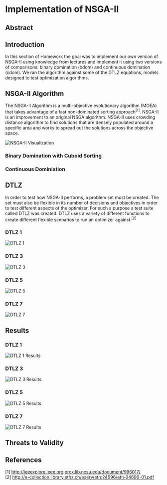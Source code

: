 # Implementation of NSGA-II

## Abstract

## Introduction
In this section of Homework the goal was to implement our own version of NSGA-II using knowledge from lectures and implement it
using two versions of comparisons: binary domination (bdom) and continuous domination (cdom). We ran the algorithm against some
of the DTLZ equations, models designed to test optimization algorithms.

## NSGA-II Algorithm
The NSGA-II Algorithm is a multi-objective evolutionary algorithm (MOEA) that takes advantage of a fast non-dominated sorting approach<sup>[1]</sup>.
NSGA-II is an improvement to an original NSGA algorithm. NSGA-II uses crowding distance algorithm to find solutions that are densely 
populated around a specific area and works to spread out the solutions across the objective space. 

![NSGA-II Visualization](http://i.imgur.com/VkbVbTi.gif)
### Binary Domination with Cuboid Sorting

### Continuous Dominiation

## DTLZ
In order to test how NSGA-II performs, a problem set must be created. The set must also be flexible in its number of decisions and objectives in order to test different aspects of the optimizer. For such a purpose a test suite called DTLZ was created. DTLZ uses a variety of different functions to create different flexible scenarios to run an optimizer against.<sup>[2]</sup>

### DTLZ 1

![DTLZ 1](http://i.imgur.com/ZFzvySo.png)

### DTLZ 3

![DTLZ 3](http://i.imgur.com/p3i6aut.png)

### DTLZ 5

![DTLZ 5](http://i.imgur.com/4vflqVj.png)

### DTLZ 7

![DTLZ 7](http://i.imgur.com/1kYWjEh.png)

## Results

### DTLZ 1
![DTLZ 1 Results](http://i.imgur.com/r1ZaDPo.png)

### DTLZ 3
![DTLZ 3 Results](http://i.imgur.com/hTewiSb.png)

### DTLZ 5
![DTLZ 5 Results](http://i.imgur.com/chHsvuW.png)

### DTLZ 7
![DTLZ 7 Results](http://i.imgur.com/qbrxkEJ.png)

## Threats to Validity

## References
[1] http://ieeexplore.ieee.org.prox.lib.ncsu.edu/document/996017/
<br> [2] http://e-collection.library.ethz.ch/eserv/eth:24696/eth-24696-01.pdf

